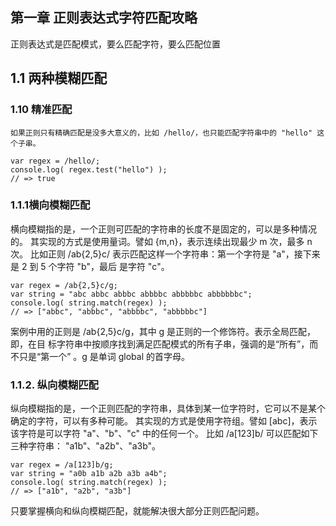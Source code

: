 ## 第一章 正则表达式字符匹配攻略
正则表达式是匹配模式，要么匹配字符，要么匹配位置

## 1.1 两种模糊匹配
### 1.10 精准匹配
	如果正则只有精确匹配是没多大意义的，比如 /hello/，也只能匹配字符串中的 "hello" 这个子串。
```
var regex = /hello/;
console.log( regex.test("hello") );
// => true
```
### 1.1.1横向模糊匹配

横向模糊指的是，一个正则可匹配的字符串的长度不是固定的，可以是多种情况的。
其实现的方式是使用量词。譬如 {m,n}，表示连续出现最少 m 次，最多 n 次。
比如正则 /ab{2,5}c/ 表示匹配这样一个字符串：第一个字符是 "a"，接下来是 2 到 5 个字符 "b"，最后
是字符 "c"。
```
var regex = /ab{2,5}c/g;
var string = "abc abbc abbbc abbbbc abbbbbc abbbbbbc";
console.log( string.match(regex) );
// => ["abbc", "abbbc", "abbbbc", "abbbbbc"]
```
案例中用的正则是 /ab{2,5}c/g，其中 g 是正则的一个修饰符。表示全局匹配，即，在目
标字符串中按顺序找到满足匹配模式的所有子串，强调的是“所有”，而不只是“第一个”
。g 是单词 global 的首字母。
### 1.1.2. 纵向模糊匹配

纵向模糊指的是，一个正则匹配的字符串，具体到某一位字符时，它可以不是某个确定的字符，可以有多种可能。
其实现的方式是使用字符组。譬如 [abc]，表示该字符是可以字符 "a"、"b"、"c" 中的任何一个。
比如 /a[123]b/ 可以匹配如下三种字符串： "a1b"、"a2b"、"a3b"。
```
var regex = /a[123]b/g;
var string = "a0b a1b a2b a3b a4b";
console.log( string.match(regex) );
// => ["a1b", "a2b", "a3b"]
```
只要掌握横向和纵向模糊匹配，就能解决很大部分正则匹配问题。
